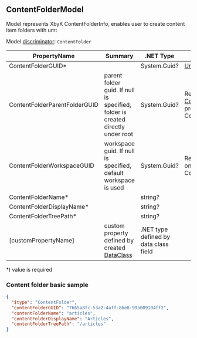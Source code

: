 <!-- generated file with tool "Kentico.Xperience.UMT.DocUtils" - edited through template "UmtModel.cshtml" -->
## ContentFolderModel
Model represents XbyK ContentFolderInfo, enables user to create content item folders with umt

Model [discriminator](../UmtModel.md#discriminator): `ContentFolder`

|PropertyName|Summary|.NET Type|Notes|
|---|---|---|---|
|ContentFolderGUID\*||System.Guid?|[UniqueId](../UmtModel.md#UniqueId)|
|ContentFolderParentFolderGUID|parent folder guid. If null is specified, folder is created directly under root|System.Guid?|Reference to [ContentFolderInfo](../References.md#ContentFolderInfo) on property ContentFolderParentFolderID|
|ContentFolderWorkspaceGUID|workspace guid. If null is specified, default workspace is used|System.Guid?|Reference to [WorkspaceInfo](../References.md#WorkspaceInfo) on property ContentFolderWorkspaceID|
|ContentFolderName\*||string?||
|ContentFolderDisplayName\*||string?||
|ContentFolderTreePath\*||string?||
|[customPropertyName]|custom property defined by created [DataClass](./DataClassModel.md)|.NET type defined by data class field||

<p>*) value is required</p>


### Content folder basic sample

```json
{
  "$type": "ContentFolder",
  "contentFolderGUID": "7665a8fc-53a2-4aff-86e8-99b009104ff2",
  "contentFolderName": "articles",
  "contentFolderDisplayName": "Articles",
  "contentFolderTreePath": "/articles"
}
```
